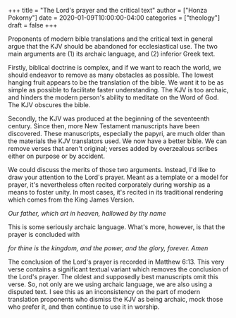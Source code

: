 +++
title = "The Lord's prayer and the critical text"
author = ["Honza Pokorny"]
date = 2020-01-09T10:00:00-04:00
categories = ["theology"]
draft = false
+++

Proponents of modern bible translations and the critical text in general argue
that the KJV should be abandoned for ecclesiastical use. The two main
arguments are (1) its archaic language, and (2) inferior Greek text.

Firstly, biblical doctrine is complex, and if we want to reach the world, we
should endeavor to remove as many obstacles as possible. The lowest hanging
fruit appears to be the translation of the bible. We want it to be as simple
as possible to facilitate faster understanding. The KJV is too archaic, and
hinders the modern person's ability to meditate on the Word of God. The KJV
obscures the bible.

Secondly, the KJV was produced at the beginning of the seventeenth century.
Since then, more New Testament manuscripts have been discovered. These
manuscripts, especially the papyri, are much older than the materials the KJV
translators used. We now have a better bible. We can remove verses that
aren't original; verses added by overzealous scribes either on purpose or by
accident.

We could discuss the merits of those two arguments. Instead, I'd like to draw
your attention to the Lord's prayer. Meant as a template or a model for
prayer, it's nevertheless often recited corporately during worship as a means
to foster unity. In most cases, it's recited in its traditional rendering
which comes from the King James Version.

_Our father, which art in heaven, hallowed by thy name_

This is some seriously archaic language. What's more, however, is that the
prayer is concluded with

_for thine is the kingdom, and the power, and the glory, forever. Amen_

The conclusion of the Lord's prayer is recorded in Matthew 6:13. This very
verse contains a significant textual variant which removes the conclusion of
the Lord's prayer. The oldest and supposedly best manuscripts omit this verse.
So, not only are we using archaic language, we are also using a disputed text.
I see this as an inconsistency on the part of modern translation proponents who
dismiss the KJV as being archaic, mock those who prefer it, and then continue
to use it in worship.
